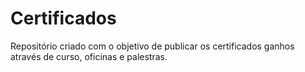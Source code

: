 # Certificados
Repositório criado com o objetivo de publicar os certificados ganhos através de curso, oficinas e palestras.

